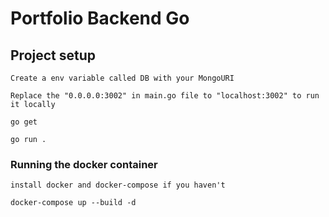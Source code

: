 # Portfolio Backend Go

## Project setup

```
Create a env variable called DB with your MongoURI

Replace the "0.0.0.0:3002" in main.go file to "localhost:3002" to run it locally

go get

go run .

```

### Running the docker container
```
install docker and docker-compose if you haven't

docker-compose up --build -d

```


